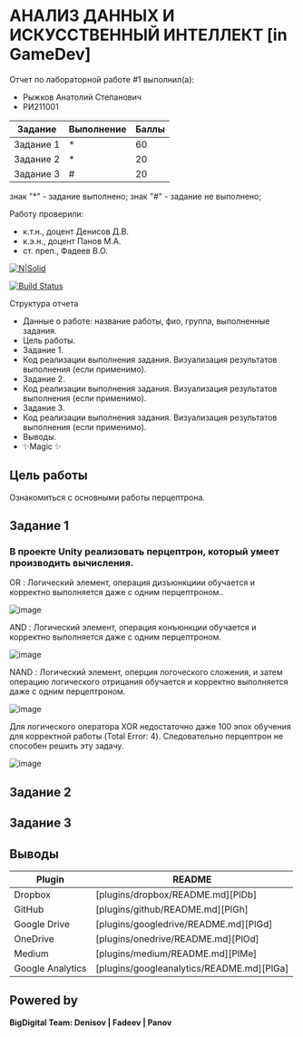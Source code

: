 # АНАЛИЗ ДАННЫХ И ИСКУССТВЕННЫЙ ИНТЕЛЛЕКТ [in GameDev]
Отчет по лабораторной работе #1 выполнил(а):
- Рыжков Анатолий Степанович
- РИ211001

| Задание | Выполнение | Баллы |
| ------ | ------ | ------ |
| Задание 1 | * | 60 |
| Задание 2 | * | 20 |
| Задание 3 | # | 20 |

знак "*" - задание выполнено; знак "#" - задание не выполнено;

Работу проверили:
- к.т.н., доцент Денисов Д.В.
- к.э.н., доцент Панов М.А.
- ст. преп., Фадеев В.О.

[![N|Solid](https://cldup.com/dTxpPi9lDf.thumb.png)](https://nodesource.com/products/nsolid)

[![Build Status](https://travis-ci.org/joemccann/dillinger.svg?branch=master)](https://travis-ci.org/joemccann/dillinger)

Структура отчета

- Данные о работе: название работы, фио, группа, выполненные задания.
- Цель работы.
- Задание 1.
- Код реализации выполнения задания. Визуализация результатов выполнения (если применимо).
- Задание 2.
- Код реализации выполнения задания. Визуализация результатов выполнения (если применимо).
- Задание 3.
- Код реализации выполнения задания. Визуализация результатов выполнения (если применимо).
- Выводы.
- ✨Magic ✨

## Цель работы
Ознакомиться с основными работы перцептрона.

## Задание 1
### В проекте Unity реализовать перцептрон, который умеет производить вычисления.

OR : Логический элемент, операция дизъюнкциии обучается и корректно выполняется даже с одним перцептроном..

![image](https://user-images.githubusercontent.com/109138056/204154822-54deb789-8ed6-4181-80df-ea4d048bb106.png)

AND : Логический элемент, операция конъюнкции обучается и корректно выполняется даже с одним перцептроном.

![image](https://user-images.githubusercontent.com/109138056/204154838-c887c12a-e400-4447-b02a-83011e319aa7.png)

NAND : Логический элемент, оперция логоческого сложения, и затем операцию логического отрицания обучается и корректно выполняется даже с одним перцептроном.

![image](https://user-images.githubusercontent.com/109138056/204154855-413ab64a-00e5-4611-83ea-00b26262b734.png)

Для логического оператора XOR недостаточно даже 100 эпох обучения для корректной работы (Total Error: 4). Следовательно перцептрон не способен решить эту задачу.

![image](https://user-images.githubusercontent.com/109138056/204154888-dae01ebc-3ec6-4105-97a0-b381e3c48329.png)

## Задание 2
### 

## Задание 3
### 


## Выводы


| Plugin | README |
| ------ | ------ |
| Dropbox | [plugins/dropbox/README.md][PlDb] |
| GitHub | [plugins/github/README.md][PlGh] |
| Google Drive | [plugins/googledrive/README.md][PlGd] |
| OneDrive | [plugins/onedrive/README.md][PlOd] |
| Medium | [plugins/medium/README.md][PlMe] |
| Google Analytics | [plugins/googleanalytics/README.md][PlGa] |

## Powered by

**BigDigital Team: Denisov | Fadeev | Panov**
